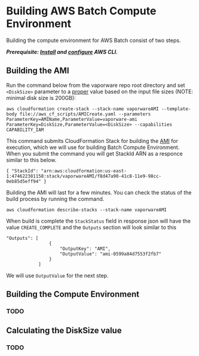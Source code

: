 # Building AWS Batch Compute Environment

Building the compute environment for AWS Batch consist of two steps.

***Prerequisite: [Install](https://docs.aws.amazon.com/cli/latest/userguide/cli-chap-install.html) and [configure](https://docs.aws.amazon.com/cli/latest/userguide/cli-chap-configure.html) AWS CLI.***

## Building the AMI

Run the command below from the vaporware repo root directory and set `<DiskSize>` parameter to  a [proper](#Calculating-the-DiskSize-value) value based on the input file sizes (NOTE: minimal disk size is 200GB):

`aws cloudformation create-stack --stack-name vaporwareAMI --template-body file://aws_cf_scripts/AMICreate.yaml --parameters ParameterKey=AMIName,ParameterValue=vaporware-ami ParameterKey=DiskSize,ParameterValue=<DiskSize> --capabilities CAPABILITY_IAM`

This command submits CloudFormation Stack for building the [AMI](https://docs.aws.amazon.com/AWSEC2/latest/UserGuide/AMIs.html) for execution, which we will use for building Batch Compute Environment. When you submit the command you will get StackId ARN as a responce similar to this below.

`{
    "StackId": "arn:aws:cloudformation:us-east-1:474622381158:stack/vaporwareAMI/f8d47a90-41c8-11e9-98cc-0eb85d5eff94"
}`

Building the AMI will last for a few minutes. You can check the status of the build process by running the command.

`aws cloudformation describe-stacks --stack-name vaporwareAMI`

When build is complete the `StackStatus` field in response json will have the value `CREATE_COMPLETE` and the `Outputs` section will look similar to this

```
"Outputs": [
                {
                    "OutputKey": "AMI",
                    "OutputValue": "ami-0599a84d7553f2fb7"
                }
            ]
```
We will use `OutputValue` for the next step.

## Building the Compute Environment

### TODO


## Calculating the DiskSize value

### TODO